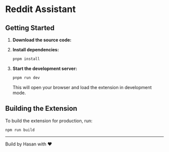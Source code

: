 # Reddit Assistant

## Getting Started

1.  **Download the source code:**

2.  **Install dependencies:**

    ```bash
    pnpm install
    ```

3.  **Start the development server:**

    ```bash
    pnpm run dev
    ```

    This will open your browser and load the extension in development mode.

## Building the Extension

To build the extension for production, run:

```bash
npm run build
```

---

Build by Hasan with ❤️
